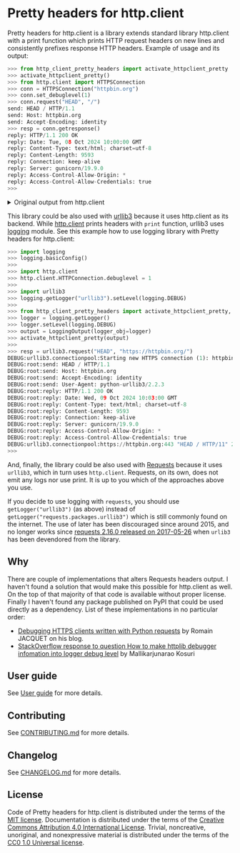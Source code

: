 # Pretty headers for http.client

Pretty headers for http.client is a library extends standard library http.client with a print function which prints HTTP request headers on new lines and consistently prefixes response HTTP headers. Example of usage and its output:

```python
>>> from http_client_pretty_headers import activate_httpclient_pretty
>>> activate_httpclient_pretty()
>>> from http.client import HTTPSConnection
>>> conn = HTTPSConnection("httpbin.org")
>>> conn.set_debuglevel(1)
>>> conn.request("HEAD", "/")
send: HEAD / HTTP/1.1
send: Host: httpbin.org
send: Accept-Encoding: identity
>>> resp = conn.getresponse()
reply: HTTP/1.1 200 OK
reply: Date: Tue, 08 Oct 2024 10:00:00 GMT
reply: Content-Type: text/html; charset=utf-8
reply: Content-Length: 9593
reply: Connection: keep-alive
reply: Server: gunicorn/19.9.0
reply: Access-Control-Allow-Origin: *
reply: Access-Control-Allow-Credentials: true
>>>
```

<details>
    <summary>Original output from http.client</summary>

```python
>>> from http.client import HTTPSConnection
>>> conn = HTTPSConnection("httpbin.org")
>>> conn.set_debuglevel(1)
>>> conn.request("HEAD", "/")
send: b'HEAD / HTTP/1.1\r\nHost: httpbin.org\r\nAccept-Encoding: identity\r\n\r\n'
>>> resp = conn.getresponse()
reply: 'HTTP/1.1 200 OK\r\n'
header: Date: Tue, 08 Oct 2024 10:00:00 GMT
header: Content-Type: text/html; charset=utf-8
header: Content-Length: 9593
header: Connection: keep-alive
header: Server: gunicorn/19.9.0
header: Access-Control-Allow-Origin: *
header: Access-Control-Allow-Credentials: true
>>>
```
</details>

This library could be also used with [urllib3](https://urllib3.readthedocs.io/en/latest/) because it uses http.client as its backend. While [http.client](https://docs.python.org/3/library/http.client.html) prints headers with `print` function, urllib3 uses [logging](https://docs.python.org/3/library/logging.html) module. See this example how to use logging library with Pretty headers for http.client:

```python
>>> import logging
>>> logging.basicConfig()
>>>
>>> import http.client
>>> http.client.HTTPConnection.debuglevel = 1
>>>
>>> import urllib3
>>> logging.getLogger("urllib3").setLevel(logging.DEBUG)
>>>
>>> from http_client_pretty_headers import activate_httpclient_pretty, LoggingOutput
>>> logger = logging.getLogger()
>>> logger.setLevel(logging.DEBUG)
>>> output = LoggingOutput(logger_obj=logger)
>>> activate_httpclient_pretty(output)
>>>
>>> resp = urllib3.request("HEAD", "https://httpbin.org/")
DEBUG:urllib3.connectionpool:Starting new HTTPS connection (1): httpbin.org:443
DEBUG:root:send: HEAD / HTTP/1.1
DEBUG:root:send: Host: httpbin.org
DEBUG:root:send: Accept-Encoding: identity
DEBUG:root:send: User-Agent: python-urllib3/2.2.3
DEBUG:root:reply: HTTP/1.1 200 OK
DEBUG:root:reply: Date: Wed, 09 Oct 2024 10:03:00 GMT
DEBUG:root:reply: Content-Type: text/html; charset=utf-8
DEBUG:root:reply: Content-Length: 9593
DEBUG:root:reply: Connection: keep-alive
DEBUG:root:reply: Server: gunicorn/19.9.0
DEBUG:root:reply: Access-Control-Allow-Origin: *
DEBUG:root:reply: Access-Control-Allow-Credentials: true
DEBUG:urllib3.connectionpool:https://httpbin.org:443 "HEAD / HTTP/11" 200 0
>>>
```

And, finally, the library could be also used with [Requests](https://requests.readthedocs.io/en/latest/) because it uses `urllib3`, which in turn uses `http.client`. Requests, on its own, does not emit any logs nor use print. It is up to you which of the approaches above you use.

If you decide to use logging with `requests`, you should use `getLogger("urllib3")` (as above) instead of `getLogger("requests.packages.urllib3")` which is still commonly found on the internet. The use of later has been discouraged since around 2015, and no longer works since [requests 2.16.0 released on 2017-05-26](https://github.com/psf/requests/blob/main/HISTORY.md#2160-2017-05-26) when `urlib3` has been devendored from the library.

## Why

There are couple of implementations that alters Requests headers output. I haven't found a solution that would make this possible for http.client as well. On the top of that majority of that code is available without proper license. Finally I haven't found any package published on PyPI that could be used directly as a dependency. List of these implementations in no particular order:

* [Debugging HTTPS clients written with Python requests](https://romainjacquet.github.io/debugging-https-clients-written-with-python-requests.html) by Romain JACQUET on his blog.
* [StackOverflow response to question How to make httplib debugger infomation into logger debug level](https://stackoverflow.com/a/34285632) by Mallikarjunarao Kosuri

## User guide

See [User guide](docs/user_guide.rst) for more details.

## Contributing

See [CONTRIBUTING.md](CONTRIBUTING.md) for more details.

## Changelog

See [CHANGELOG.md](CHANGELOG.md) for more details.

## License

Code of Pretty headers for http.client is distributed under the terms of the [MIT license](LICENSES/MIT.txt). Documentation is distributed under the terms of the [Creative Commons Attribution 4.0 International License](LICENSES/CC-BY-4.0.txt). Trivial, noncreative, unoriginal, and nonexpressive material is distributed under the terms of the [CC0 1.0 Universal license](LICENSES/CC0-1.0.txt).
